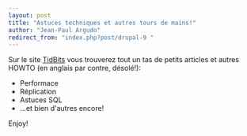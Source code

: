 ```yaml
---
layout: post
title: "Astuces techniques et autres tours de mains!"
author: "Jean-Paul Argudo"
redirect_from: "index.php?post/drupal-9 "
---
```





<!--more-->


Sur le site <a href="http://www.varlena.com/varlena/GeneralBits/Tidbits/index.php">TidBits</a> vous trouverez tout un tas de petits articles et autres HOWTO (en anglais par contre, désolé!):

<ul>

<li>Performace</li>

<li>Réplication</li>

<li>Astuces SQL</li>

<li>...et bien d'autres encore!</li>

</ul>

Enjoy!